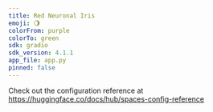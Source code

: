 ```yaml
---
title: Red Neuronal Iris
emoji: 🌖
colorFrom: purple
colorTo: green
sdk: gradio
sdk_version: 4.1.1
app_file: app.py
pinned: false
---
```


Check out the configuration reference at https://huggingface.co/docs/hub/spaces-config-reference
